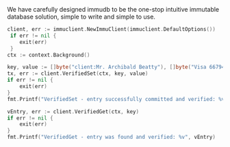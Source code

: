 <page-section id="immudb-code-tabs-section" class="_padding-y-4 _justify-content-center">
<i-container>
<i-row>
<i-column>
<page-section-header title="By developers, for developers" :bottom="2">
    We have carefully designed immudb to be the one-stop intuitive immutable database solution, simple to write and simple to use.
</page-section-header>
<i-tabs custom>
<i-tab title="Connect to immudb">

~~~go
client, err := immuclient.NewImmuClient(immuclient.DefaultOptions())
 if err != nil {
	exit(err)
 }
ctx := context.Background()
~~~

</i-tab>
<i-tab title="Store verified items">

~~~go
key, value := []byte("client:Mr. Archibald Beatty"), []byte("Visa 6679499384784022 11/23")
tx, err := client.VerifiedSet(ctx, key, value)
if err != nil {
	exit(err)
}
fmt.Printf("VerifiedSet - entry successfully committed and verified: %v", tx)
~~~

</i-tab>
<i-tab title="Get verified items">

~~~go
vEntry, err := client.VerifiedGet(ctx, key)
if err != nil {
	exit(err)
}
fmt.Printf("VerifiedGet - entry was found and verified: %v", vEntry)
~~~

</i-tab>
    </i-tabs>
</i-column>
</i-row>
</i-container>
</page-section>
